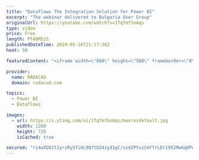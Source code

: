 ```yaml
---
title: "Dataflows The Integration Solution for Power BI"
excerpt: "The webinar delivered to Bulgaria User Group"
originalUrl: https://youtube.com/watch?v=1TqfmfSnAqs
type: video
price: Free
length: PT49M52S
publishedDateTime: 2019-05-16T21:17:36Z
heat: 50

featuredContent: "<iframe width=\"800\" height=\"500\" frameborder=\"0\" src=\"https://www.youtube.com/embed/1TqfmfSnAqs\" allow=\"accelerometer; autoplay; encrypted-media; gyroscope; picture-in-picture\" allowfullscreen></iframe>"

provider:
  name: RADACAD
  domain: radacad.com

topics:
  - Power BI
  - Dataflows

images:
  - url: https://i.ytimg.com/vi/1TqfmfSnAqs/maxresdefault.jpg
    width: 1280
    height: 720
    isCached: true

secured: "ri4wXD82t1yrzRy5fiHL9Q7tDZ4zyd1gC/xsd2PtuiCHYTrLDr19X2Mw6q0PoZf4crsfyvGlk+K+JfM2xdG1MFuI1LLDdVWUyM+fjrXjiLe/ZkbELeRtwrvcaVCFxjHt9SnGuX/zkyQdaBJCev+Fw6cTHFLNIL6fafAjfnxT/whqm+RLEmW9XvcKwL1sg3GMoaTxPQQVh0ofqDi2VyLuMnI6P6aSKRiWlz9IaeMwW69zwveIQpkDtdn5q2P/Qqzl0WvnHOBnh6gS4hsdQg9BpB2GEK8Lpf1I2LzCf96h0YdsqvbkX5av0Rh9X2sU1/SFh+06P8rB/vmnvIsg4Ecc9mDwooDjqOMUIkgFfrmoEhws9l5piu6Bumu+Ovu1+oJ9zhwnQ5x2WSWI1lxUCxmEhv+59XB7KN9xJTSBM2qkzp0=;KboUcALoRcibeSLcYVyTaA=="
---
```


